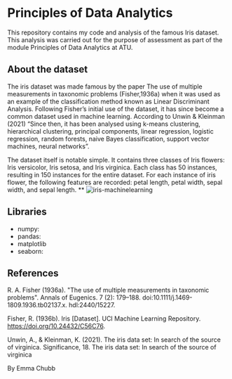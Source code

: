 # Principles of Data Analytics
This repository contains my code and analysis of the famous Iris dataset. This analysis was carried out for the purpose of assessment as part of the module Principles of Data Analytics at ATU. 

## About the dataset
The iris dataset was made famous by the paper The use of multiple measurements in taxonomic problems (Fisher,1936a) when it was used as an example of the classification method known as Linear Discriminant Analysis. Following Fisher’s initial use of the dataset, it has since become a common dataset used in machine learning. According to Unwin & Kleinman (2021) “Since then, it has been analysed using k-means clustering, hierarchical clustering, principal components, linear regression, logistic regression, random forests, naive Bayes classification, support vector machines, neural networks”.

The dataset itself is notable simple. It contains three classes of Iris flowers: Iris versicolor, Iris setosa, and Iris virginica. Each class has 50 instances, resulting in 150 instances for the entire dataset. For each instance of iris flower, the following features are recorded: petal length, petal width, sepal width, and sepal length. **
![iris-machinelearning](https://github.com/user-attachments/assets/8f52e519-6d9e-4d01-b5c8-52ce704ff9fb)

## Libraries
- numpy:
- pandas:
- matplotlib
- seaborn:


## References
R. A. Fisher (1936a). "The use of multiple measurements in taxonomic problems". Annals of Eugenics. 7 (2): 179–188. doi:10.1111/j.1469-1809.1936.tb02137.x. hdl:2440/15227.

Fisher, R. (1936b). Iris [Dataset]. UCI Machine Learning Repository. https://doi.org/10.24432/C56C76.

Unwin, A., & Kleinman, K. (2021). The iris data set: In search of the source of virginica. Significance, 18. The iris data set: In search of the source of virginica

By Emma Chubb
